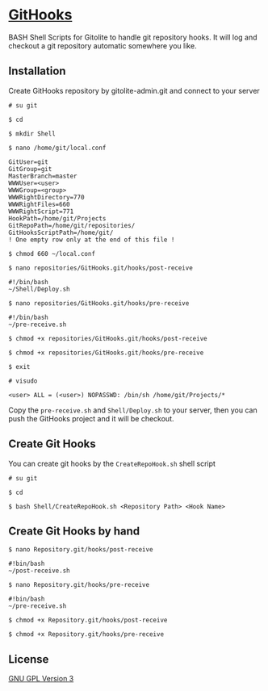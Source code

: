 # [GitHooks](https://github.com/Milanowicz/GitHooks)

BASH Shell Scripts for Gitolite to handle git repository hooks.
It will log and checkout a git repository automatic somewhere you like.


## Installation

Create GitHooks repository by gitolite-admin.git and connect to your server

`# su git`

`$ cd`

`$ mkdir Shell`

`$ nano /home/git/local.conf`

    GitUser=git
    GitGroup=git
    MasterBranch=master
    WWWUser=<user>
    WWWGroup=<group>
    WWWRightDirectory=770
    WWWRightFiles=660
    WWWRightScript=771
    HookPath=/home/git/Projects
    GitRepoPath=/home/git/repositories/
    GitHooksScriptPath=/home/git/
    ! One empty row only at the end of this file !


`$ chmod 660 ~/local.conf`

`$ nano repositories/GitHooks.git/hooks/post-receive`

    #!/bin/bash
    ~/Shell/Deploy.sh

`$ nano repositories/GitHooks.git/hooks/pre-receive`

    #!/bin/bash
    ~/pre-receive.sh

`$ chmod +x repositories/GitHooks.git/hooks/post-receive`

`$ chmod +x repositories/GitHooks.git/hooks/pre-receive`

`$ exit`

`# visudo`

    <user> ALL = (<user>) NOPASSWD: /bin/sh /home/git/Projects/*


Copy the `pre-receive.sh` and `Shell/Deploy.sh` to your server, then 
you can push the GitHooks project and it will be checkout.


## Create Git Hooks 

You can create git hooks by the `CreateRepoHook.sh` shell script

`# su git`

`$ cd`

`$ bash Shell/CreateRepoHook.sh <Repository Path> <Hook Name>`


## Create Git Hooks by hand

`$ nano Repository.git/hooks/post-receive`

    #!bin/bash
    ~/post-receive.sh

`$ nano Repository.git/hooks/pre-receive`

    #!bin/bash
    ~/pre-receive.sh

`$ chmod +x Repository.git/hooks/post-receive`

`$ chmod +x Repository.git/hooks/pre-receive`


## License

[GNU GPL Version 3](http://www.gnu.org/copyleft/gpl.html)
